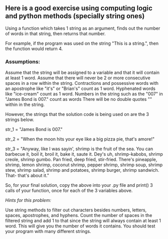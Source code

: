 
## Here is a good exercise using computing logic and python methods (specially string ones)

Using a function which takes 1 string as an argument, finds out the number of words in that string, then returns that number.

For example, if the program was used on the string "This is a string.",
then the function would return 4.

### Assumptions:
Assume that the string will be assigned to a variable and that it will contain at least 1 word.
Assume that there will never be 2 or more consecutive spaces in a row within the string.
Contractions and possessive words with an apostrophe like "it's" or "Brian's" count as 1 word.
Hyphenated words like "ice-cream" count as 1 word.
Numbers in the string such as the "007" in "James Bond is 007." count as words
There will be no double quotes "" within in the string.

However, the strings that the solution code is being used on are the 3 strings below.

str_1 = "James Bond is 007."

str_2 = "When the moon hits your eye like a big pizza pie, that's amore!"

str_3 = "Anyway, like I was sayin', shrimp is the fruit of the sea. You can barbecue it, boil it, broil it, bake it, saute it. Dey's uh, shrimp-kabobs, shrimp creole, shrimp gumbo. Pan fried, deep fried, stir-fried. 
There's pineapple, shrimp, lemon shrimp, coconut shrimp, pepper shrimp, shrimp soup, shrimp stew, shrimp salad,
shrimp and potatoes, shrimp burger, shrimp sandwich. That- that's about it."

So, for your final solution, copy the above into your .py file and print() 3 calls of your function,
once for each of the 3 variables above.

*Hints for this problem:*

Use string methods to filter out characters besides numbers, letters, spaces, apostrophes, and hyphens.
Count the number of spaces in the filtered string and add 1 to that since the string will always contain at least 1 word.  This will give you the number of words it contains.
You should test your program with many different strings.